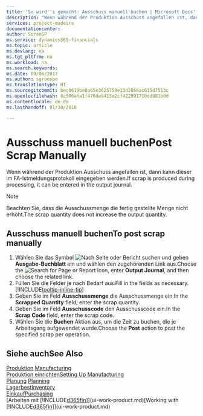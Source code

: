 ```yaml
---
title: 'So wird''s gemacht: Ausschuss manuell buchen | Microsoft Docs'
description: "Wenn während der Produktion Ausschuss angefallen ist, dann kann dieser im FA-Istmeldungsprotokoll eingegeben werden. Beachten Sie, dass die Ausschussmenge die fertig gestellte Menge nicht erhöht."
services: project-madeira
documentationcenter: 
author: SorenGP
ms.service: dynamics365-financials
ms.topic: article
ms.devlang: na
ms.tgt_pltfrm: na
ms.workload: na
ms.search.keywords: 
ms.date: 09/06/2017
ms.author: sgroespe
ms.translationtype: HT
ms.sourcegitcommit: bec0619be0a65e3625759e13d2866ac615d7513c
ms.openlocfilehash: 8c506afa1f476de9413e2cf422991710dd981b0d
ms.contentlocale: de-de
ms.lasthandoff: 01/30/2018

---
```

# <a name="post-scrap-manually"></a><span data-ttu-id="3c2f9-104">Ausschuss manuell buchen</span><span class="sxs-lookup"><span data-stu-id="3c2f9-104">Post Scrap Manually</span></span>
<span data-ttu-id="3c2f9-105">Wenn während der Produktion Ausschuss angefallen ist, dann kann dieser im FA-Istmeldungsprotokoll eingegeben werden.</span><span class="sxs-lookup"><span data-stu-id="3c2f9-105">If scrap is produced during processing, it can be entered in the output journal.</span></span> 

> [!NOTE]
> <span data-ttu-id="3c2f9-106">Beachten Sie, dass die Ausschussmenge die fertig gestellte Menge nicht erhöht.</span><span class="sxs-lookup"><span data-stu-id="3c2f9-106">The scrap quantity does not increase the output quantity.</span></span>  

## <a name="to-post-scrap-manually"></a><span data-ttu-id="3c2f9-107">Ausschuss manuell buchen</span><span class="sxs-lookup"><span data-stu-id="3c2f9-107">To post scrap manually</span></span>  
1. <span data-ttu-id="3c2f9-108">Wählen Sie das Symbol ![Nach Seite oder Bericht suchen](media/ui-search/search_small.png "Nach Seite oder Bericht suchen") und geben **Ausgabe-Buchblatt** ein und wählen den zugehörenden Link aus.</span><span class="sxs-lookup"><span data-stu-id="3c2f9-108">Choose the ![Search for Page or Report](media/ui-search/search_small.png "Search for Page or Report icon") icon, enter **Output Journal**, and then choose the related link.</span></span>  
2. <span data-ttu-id="3c2f9-109">Füllen Sie die Felder je nach Bedarf aus.</span><span class="sxs-lookup"><span data-stu-id="3c2f9-109">Fill in the fields as necessary.</span></span> [!INCLUDE[tooltip-inline-tip](includes/tooltip-inline-tip_md.md)]  
3. <span data-ttu-id="3c2f9-110">Geben Sie im Feld **Ausschussmenge** die Ausschussmenge ein.</span><span class="sxs-lookup"><span data-stu-id="3c2f9-110">In the **Scrapped Quantity** field, enter the scrap quantity.</span></span>  
4. <span data-ttu-id="3c2f9-111">Geben Sie im Feld **Ausschusscode** den Ausschusscode ein.</span><span class="sxs-lookup"><span data-stu-id="3c2f9-111">In the **Scrap Code** field, enter the scrap code.</span></span>  
5. <span data-ttu-id="3c2f9-112">Wählen Sie die **Buchen** Aktion aus, um die Zeit zu buchen, die je Arbeitsgang aufgewendet wurde.</span><span class="sxs-lookup"><span data-stu-id="3c2f9-112">Choose the **Post** action to post the specified scrap per operation.</span></span>  

## <a name="see-also"></a><span data-ttu-id="3c2f9-113">Siehe auch</span><span class="sxs-lookup"><span data-stu-id="3c2f9-113">See Also</span></span>  
<span data-ttu-id="3c2f9-114">[Produktion](production-manage-manufacturing.md)  </span><span class="sxs-lookup"><span data-stu-id="3c2f9-114">[Manufacturing](production-manage-manufacturing.md)  </span></span>  
[<span data-ttu-id="3c2f9-115">Produktion einrichten</span><span class="sxs-lookup"><span data-stu-id="3c2f9-115">Setting Up Manufacturing</span></span>](production-configure-production-processes.md)  
<span data-ttu-id="3c2f9-116">[Planung](production-planning.md)    </span><span class="sxs-lookup"><span data-stu-id="3c2f9-116">[Planning](production-planning.md)    </span></span>  
[<span data-ttu-id="3c2f9-117">Lagerbest</span><span class="sxs-lookup"><span data-stu-id="3c2f9-117">Inventory</span></span>](inventory-manage-inventory.md)  
[<span data-ttu-id="3c2f9-118">Einkauf</span><span class="sxs-lookup"><span data-stu-id="3c2f9-118">Purchasing</span></span>](purchasing-manage-purchasing.md)  
<span data-ttu-id="3c2f9-119">[Arbeiten mit [!INCLUDE[d365fin](includes/d365fin_md.md)]](ui-work-product.md)</span><span class="sxs-lookup"><span data-stu-id="3c2f9-119">[Working with [!INCLUDE[d365fin](includes/d365fin_md.md)]](ui-work-product.md)</span></span>

